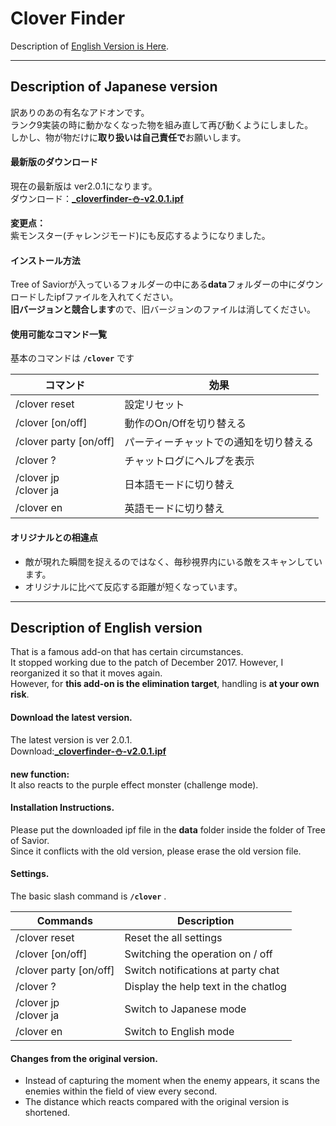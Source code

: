 ﻿  
# Clover Finder

Description of [English Version is Here](#description-of-english-version).  

---
## Description of Japanese version
訳ありのあの有名なアドオンです。  
ランク9実装の時に動かなくなった物を組み直して再び動くようにしました。  
しかし、物が物だけに**取り扱いは自己責任で**お願いします。

#### 最新版のダウンロード
現在の最新版は ver2.0.1になります。  
ダウンロード：**[_cloverfinder-⛄-v2.0.1.ipf](https://github.com/Toukibi/ToSAddon/raw/master/Do-It-Yourself/With_ipf/CloverFinder/ipf/_cloverfinder-%E2%9B%84-v2.0.1.ipf)**

**変更点：**  
紫モンスター(チャレンジモード)にも反応するようになりました。

#### インストール方法
Tree of Saviorが入っているフォルダーの中にある**data**フォルダーの中にダウンロードしたipfファイルを入れてください。  
**旧バージョンと競合します**ので、旧バージョンのファイルは消してください。

#### 使用可能なコマンド一覧
基本のコマンドは **`/clover`** です  

|コマンド|効果|
|---|---|
|/clover reset|設定リセット|
|/clover [on/off]|動作のOn/Offを切り替える|
|/clover party [on/off]|パーティーチャットでの通知を切り替える|
|/clover ?|チャットログにヘルプを表示|
|/clover jp<br>/clover ja|日本語モードに切り替え|
|/clover en|英語モードに切り替え|


#### オリジナルとの相違点
- 敵が現れた瞬間を捉えるのではなく、毎秒視界内にいる敵をスキャンしています。
- オリジナルに比べて反応する距離が短くなっています。

---
## Description of English version 
That is a famous add-on that has certain circumstances.  
It stopped working due to the patch of December 2017. However, I reorganized it so that it moves again.  
However, for **this add-on is the elimination target**, handling is **at your own risk**.

#### Download the latest version.
The latest version is ver 2.0.1.  
Download:**[_cloverfinder-⛄-v2.0.1.ipf](https://github.com/Toukibi/ToSAddon/raw/master/Do-It-Yourself/With_ipf/CloverFinder/ipf/_cloverfinder-%E2%9B%84-v2.0.1.ipf)**

**new function:**  
It also reacts to the purple effect monster (challenge mode).

#### Installation Instructions.
Please put the downloaded ipf file in the **data** folder inside the folder of Tree of Savior.  
Since it conflicts with the old version, please erase the old version file.

#### Settings.
The basic slash command is **`/clover`** .  

|Commands|Description|
|---|---|
|/clover reset|Reset the all settings|
|/clover [on/off]|Switching the operation on / off|
|/clover party [on/off]|Switch notifications at party chat|
|/clover ?|Display the help text in the chatlog|
|/clover jp<br>/clover ja|Switch to Japanese mode|
|/clover en|Switch to English mode|


#### Changes from the original version.
- Instead of capturing the moment when the enemy appears, it scans the enemies within the field of view every second.
- The distance which reacts compared with the original version is shortened.

